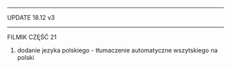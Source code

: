****************************
UPDATE 18.12 v3
***************************

FILMIK CZĘŚĆ 21

1) dodanie jezyka polskiego - tłumaczenie automatyczne wszytskiego na polski
